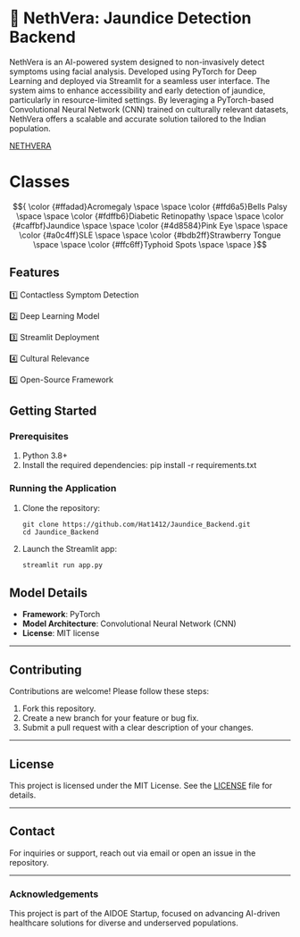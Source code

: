 
# 🏥 NethVera: Jaundice Detection Backend  
NethVera is an AI-powered system designed to non-invasively detect symptoms using facial analysis. Developed using PyTorch for Deep Learning and deployed via Streamlit for a seamless user interface.
The system aims to enhance accessibility and early detection of jaundice, particularly in resource-limited settings. By leveraging a PyTorch-based Convolutional Neural Network (CNN) trained on culturally relevant datasets, NethVera offers a scalable and accurate solution tailored to the Indian population.

[NETHVERA](https://aidoetest1.streamlit.app/)


# Classes
$${
\color {#ffadad}Acromegaly \space \space
\color {#ffd6a5}Bells Palsy \space \space
\color {#fdffb6}Diabetic Retinopathy \space \space
\color {#caffbf}Jaundice \space \space
\color {#4d8584}Pink Eye \space \space
\color {#a0c4ff}SLE \space \space
\color {#bdb2ff}Strawberry Tongue \space \space
\color {#ffc6ff}Typhoid Spots \space \space
}$$

## Features  
1️⃣ Contactless Symptom Detection

2️⃣ Deep Learning Model  

3️⃣ Streamlit Deployment  

4️⃣ Cultural Relevance  

5️⃣ Open-Source Framework

## Getting Started  

### Prerequisites  
1. Python 3.8+  
2. Install the required dependencies: pip install -r requirements.txt
   

### Running the Application  

1. Clone the repository:  

   ```
   git clone https://github.com/Hat1412/Jaundice_Backend.git
   cd Jaundice_Backend
   ```  

2. Launch the Streamlit app:  
   ```bash
   streamlit run app.py
   ```  


## Model Details  
- **Framework**: PyTorch  
- **Model Architecture**: Convolutional Neural Network (CNN)  
- **License**: MIT license

---
## Contributing  
Contributions are welcome! Please follow these steps:  
1. Fork this repository.  
2. Create a new branch for your feature or bug fix.  
3. Submit a pull request with a clear description of your changes.  

---

## License  
This project is licensed under the MIT License. See the [LICENSE](LICENSE) file for details.  

---

## Contact  
For inquiries or support, reach out via email or open an issue in the repository.  

---

### Acknowledgements  
This project is part of the AIDOE Startup, focused on advancing AI-driven healthcare solutions for diverse and underserved populations.  
